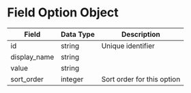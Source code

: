# Field Option Object

Field | Data Type | Description
--- | --- | ---
id | string | Unique identifier
display_name | string | 
value | string | 
sort_order | integer | Sort order for this option
